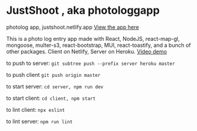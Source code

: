 # JustShoot , aka photologgapp

photolog app, justshoot.netlify.app
[View the app here](justshoot.netlify.app)

This is a photo log entry app made with React, NodeJS, react-map-gl, mongoose, multer-s3, react-bootstrap, MUI, react-toastify, and a bunch of other packages. Client on Netlify, Server on Heroku. [Video demo](https://www.youtube.com/watch?v=Zye6HkykpDY)


to push to server:
`git subtree push --prefix server heroku master`

to push client
`git push origin master`

to start server:
`cd server, npm run dev`

to start client:
`cd client, npm start`

to lint client:
`npx eslint`

to lint server:
`npm run lint`